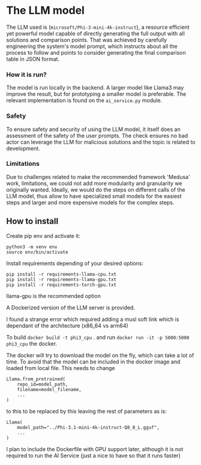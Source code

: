 # The LLM model
The LLM used is (`microsoft/Phi-3-mini-4k-instruct`), a resource efficient yet powerful model capable of directly generating the full output with all solutions and comparison points. That was achieved by carefully engineering the system's model prompt, which instructs about all the process to follow and points to consider generating the final comparison table in JSON format. 

### How it is run?
The model is run locally in the backend. A larger model like Llama3 may improve the result, but for prototyping a smaller model is preferable. The relevant implementation is found on the `ai_service.py` module. 

### Safety 
To ensure safety and security of using the LLM model, it itself does an assessment of the safety of the user prompts. The check ensures no bad actor can leverage the LLM for malicious solutions and the topic is related to development.

### Limitations 
Due to challenges related to make the recommended framework 'Medusa' work, limitations, we could not add more modularity and granularity we originally wanted. Ideally, we would do the steps on different calls of the LLM model, thus allow to have specialized small models for the easiest steps and larger and more expensive models for the complex steps.

## How to install

Create pip env and activate it:
```
python3 -m venv env
source env/bin/activate
```

Install requirements depending of your desired options:
```
pip install -r requirements-llama-cpu.txt
pip install -r requirements-llama-gpu.txt
pip install -r requirements-torch-gpu.txt
```
llama-gpu is the recommended option

A Dockerized version of the LLM server is provided.

I found a strange error which required adding a musl soft link which is dependant of the architecture (x86_64 vs arm64)

To build `docker build -t phi3_cpu` . and run `docker run -it -p 5000:5000 phi3_cpu` the docker.

The docker will try to download the model on the fly, which can take a lot of time. To avoid that the model can be included in the docker image and loaded from local file.
This needs to change
```
Llama.from_pretrained(
    repo_id=model_path,
    filename=model_filename,
    ...
)
```
to this to be replaced by this leaving the rest of parameters as is:
```
Llama(
    model_path="../Phi-3.1-mini-4k-instruct-Q8_0_L.gguf",
    ...
)
```
I plan to include the Dockerfile with GPU support later, although it is not required to run the AI Service (just a nice to have so that it runs faster)

